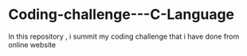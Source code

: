 # Coding-challenge---C-Language
In this repository , i summit my coding challenge that i have done from online website

